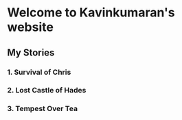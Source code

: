 # Welcome to Kavinkumaran's website

## My Stories

### 1. Survival of Chris

### 2. Lost Castle of Hades

### 3. Tempest Over Tea
